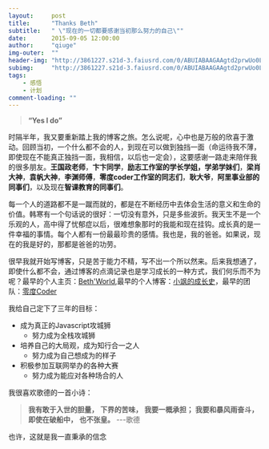 ```yaml
---
layout:     post
title:      "Thanks Beth"
subtitle:   " \"现在的一切都要感谢当初那么努力的自己\""
date:       2015-09-05 12:00:00
author:     "qiuge"
img-outer:  ""
header-img: "http://3861227.s21d-3.faiusrd.com/0/ABUIABAAGAAgtd2prwUo0LfqxgU"
subimg:     "http://3861227.s21d-3.faiusrd.com/0/ABUIABAAGAAgtd2prwUo0LfqxgU"
tags:
    - 感悟
    - 计划
comment-loading: ""
---
```


> **“Yes I do”**

时隔半年，我又要重新踏上我的博客之旅。怎么说呢，心中也是万般的欣喜于激动。回顾当初，一个什么都不会的人，到现在可以做到独挡一面（命运待我不薄，即使现在不能真正独挡一面，我相信，以后也一定会），这要感谢一路走来陪伴我的很多朋友。**王国政老师**，**卞卞同学**，**励志工作室的学长学姐，学弟学妹们**，**梁肖大神**，**袁帆大神**，**李渊师傅**，**零度coder工作室的同志们**，**耿大爷**，**阿里事业部的同事们**，以及现在**智课教育的同事们**。

每一个人的道路都不是一蹴而就的，都是在不断经历中去体会生活的意义和生命的价值。韩寒有一个句话说的很好：一切没有意外，只是多些波折。我天生不是一个乐观的人，高中得了忧郁症以后，很难想象那时的我能和现在挂钩。成长真的是一件幸福的事情。每个人都有一份最最珍贵的感情。我也是，我的爸爸。如果说，现在的我是好的，那都是爸爸的功劳。

很早我就开始写博客，只是苦于能力不精，写不出一个所以然来。后来我想通了，即使什么都不会，通过博客的点滴记录也是学习成长的一种方式，我们何乐而不为呢？最早的个人主页：[Beth'World](http://www.qiugesoft.com/baige.html),最早的个人博客：[小飒的成长史](http://www.cnblogs.com/qiuge227/)，最早的团队：[零度Coder](http://www.zcoder.com.cn/)

我给自己定下了三年的目标：

* 成为真正的Javascript攻城狮
  * 努力成为全栈攻城狮
* 培养自己的大局观，成为知行合一之人
  * 努力成为自己想成为的样子
* 积极参加互联网举办的各种大赛
  * 努力成为能应对各种场合的人

我很喜欢歌德的一首小诗：

> **我有敢于入世的胆量，**
> **下界的苦味，**
> **我要一概承担；**
> **我要和暴风雨奋斗，**
> **即使在破船中，**
> **也不张皇。**
> ---歌德

也许，这就是我一直秉承的信念